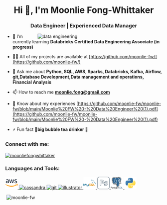 

<h1 align="center">Hi 👋, I'm Moonlie Fong-Whittaker</h1>
<h3 align="center">Data Engineer | Experienced Data Manager</h3>

<img align="right" alt="data engineering" width="400" src="https://bridgentech.com/wp-content/uploads/2023/06/Data-Engineering.gif">


- 🌱 I’m currently learning **Databricks Certified Data Engineering Associate (in progress)**

- 👨‍💻 All of my projects are available at [https://github.com/moonlie-fw/](https://github.com/moonlie-fw/)

- 💬 Ask me about **Python, SQL, AWS, Sparks, Databricks, Kafka, Airflow, git,Database Development,Data management and operations, Financial Analysis**

- 📫 How to reach me **moonlie.fong@gmail.com**

- 📄 Know about my experiences [https://github.com/moonlie-fw/moonlie-fw/blob/main/Moonlie%20FW%20-%20Data%20Engineer%20(1).pdf](https://github.com/moonlie-fw/moonlie-fw/blob/main/Moonlie%20FW%20-%20Data%20Engineer%20(1).pdf)

- ⚡ Fun fact **🧋big bubble tea drinker 🧋**

<h3 align="left">Connect with me:</h3>
<p align="left">
<a href="https://linkedin.com/in/moonliefongwhittaker" target="blank"><img align="center" src="https://raw.githubusercontent.com/rahuldkjain/github-profile-readme-generator/master/src/images/icons/Social/linked-in-alt.svg" alt="moonliefongwhittaker" height="30" width="40" /></a>
</p>

<h3 align="left">Languages and Tools:</h3>
<p align="left"> <a href="https://aws.amazon.com" target="_blank" rel="noreferrer"> <img src="https://raw.githubusercontent.com/devicons/devicon/master/icons/amazonwebservices/amazonwebservices-original-wordmark.svg" alt="aws" width="40" height="40"/> </a> <a href="https://cassandra.apache.org/" target="_blank" rel="noreferrer"> <img src="https://www.vectorlogo.zone/logos/apache_cassandra/apache_cassandra-icon.svg" alt="cassandra" width="40" height="40"/> </a> <a href="https://git-scm.com/" target="_blank" rel="noreferrer"> <img src="https://www.vectorlogo.zone/logos/git-scm/git-scm-icon.svg" alt="git" width="40" height="40"/> </a> <a href="https://www.adobe.com/in/products/illustrator.html" target="_blank" rel="noreferrer"> <img src="https://www.vectorlogo.zone/logos/adobe_illustrator/adobe_illustrator-icon.svg" alt="illustrator" width="40" height="40"/> </a> <a href="https://www.mysql.com/" target="_blank" rel="noreferrer"> <img src="https://raw.githubusercontent.com/devicons/devicon/master/icons/mysql/mysql-original-wordmark.svg" alt="mysql" width="40" height="40"/> </a> <a href="https://www.photoshop.com/en" target="_blank" rel="noreferrer"> <img src="https://raw.githubusercontent.com/devicons/devicon/master/icons/photoshop/photoshop-line.svg" alt="photoshop" width="40" height="40"/> </a> <a href="https://www.postgresql.org" target="_blank" rel="noreferrer"> <img src="https://raw.githubusercontent.com/devicons/devicon/master/icons/postgresql/postgresql-original-wordmark.svg" alt="postgresql" width="40" height="40"/> </a> <a href="https://www.python.org" target="_blank" rel="noreferrer"> <img src="https://raw.githubusercontent.com/devicons/devicon/master/icons/python/python-original.svg" alt="python" width="40" height="40"/> </a> </p>

<p>&nbsp;<img align="center" src="https://github-readme-stats.vercel.app/api?username=moonlie-fw&show_icons=true&locale=en" alt="moonlie-fw" /></p>
